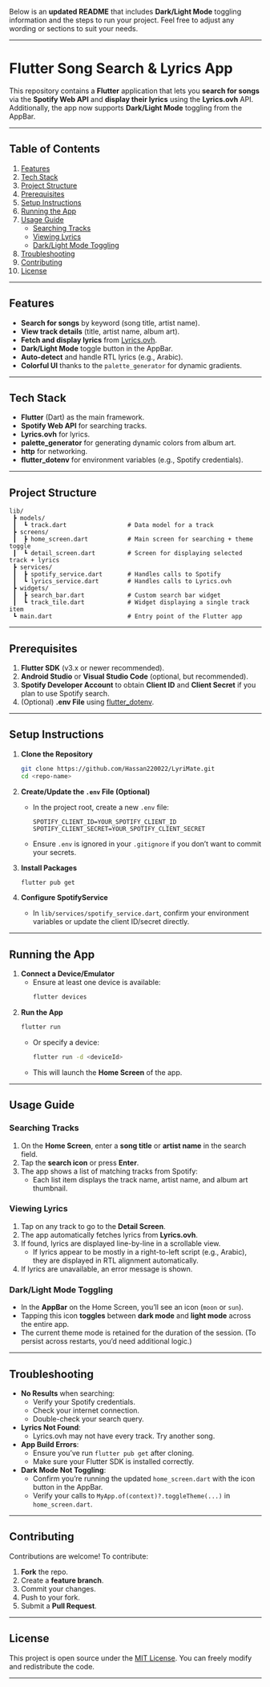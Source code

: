 Below is an **updated README** that includes **Dark/Light Mode** toggling information and the steps to run your project. Feel free to adjust any wording or sections to suit your needs.

---

# Flutter Song Search & Lyrics App

This repository contains a **Flutter** application that lets you **search for songs** via the **Spotify Web API** and **display their lyrics** using the **Lyrics.ovh** API. Additionally, the app now supports **Dark/Light Mode** toggling from the AppBar.

---

## Table of Contents

1. [Features](#features)  
2. [Tech Stack](#tech-stack)  
3. [Project Structure](#project-structure)  
4. [Prerequisites](#prerequisites)  
5. [Setup Instructions](#setup-instructions)  
6. [Running the App](#running-the-app)  
7. [Usage Guide](#usage-guide)  
   - [Searching Tracks](#searching-tracks)  
   - [Viewing Lyrics](#viewing-lyrics)  
   - [Dark/Light Mode Toggling](#darklight-mode-toggling)  
8. [Troubleshooting](#troubleshooting)  
9. [Contributing](#contributing)  
10. [License](#license)

---

## Features

- **Search for songs** by keyword (song title, artist name).
- **View track details** (title, artist name, album art).
- **Fetch and display lyrics** from [Lyrics.ovh](https://lyricsovh.docs.apiary.io/).
- **Dark/Light Mode** toggle button in the AppBar.
- **Auto-detect** and handle RTL lyrics (e.g., Arabic).
- **Colorful UI** thanks to the `palette_generator` for dynamic gradients.

---

## Tech Stack

- **Flutter** (Dart) as the main framework.
- **Spotify Web API** for searching tracks.
- **Lyrics.ovh** for lyrics.
- **palette_generator** for generating dynamic colors from album art.
- **http** for networking.
- **flutter_dotenv** for environment variables (e.g., Spotify credentials).

---

## Project Structure

```
lib/
 ┣ models/
 ┃  ┗ track.dart                 # Data model for a track
 ┣ screens/
 ┃  ┣ home_screen.dart           # Main screen for searching + theme toggle
 ┃  ┗ detail_screen.dart         # Screen for displaying selected track + lyrics
 ┣ services/
 ┃  ┣ spotify_service.dart       # Handles calls to Spotify
 ┃  ┗ lyrics_service.dart        # Handles calls to Lyrics.ovh
 ┣ widgets/
 ┃  ┣ search_bar.dart            # Custom search bar widget
 ┃  ┗ track_tile.dart            # Widget displaying a single track item
 ┗ main.dart                     # Entry point of the Flutter app
```

---

## Prerequisites

1. **Flutter SDK** (v3.x or newer recommended).
2. **Android Studio** or **Visual Studio Code** (optional, but recommended).
3. **Spotify Developer Account** to obtain **Client ID** and **Client Secret** if you plan to use Spotify search.
4. (Optional) **.env File** using [flutter_dotenv](https://pub.dev/packages/flutter_dotenv).

---

## Setup Instructions

1. **Clone the Repository**  
   ```bash
   git clone https://github.com/Hassan220022/LyriMate.git
   cd <repo-name>
   ```

2. **Create/Update the `.env` File (Optional)**  
   - In the project root, create a new `.env` file:
     ```dotenv
     SPOTIFY_CLIENT_ID=YOUR_SPOTIFY_CLIENT_ID
     SPOTIFY_CLIENT_SECRET=YOUR_SPOTIFY_CLIENT_SECRET
     ```
   - Ensure `.env` is ignored in your `.gitignore` if you don’t want to commit your secrets.

3. **Install Packages**  
   ```bash
   flutter pub get
   ```

4. **Configure SpotifyService**  
   - In `lib/services/spotify_service.dart`, confirm your environment variables or update the client ID/secret directly.

---

## Running the App

1. **Connect a Device/Emulator**  
   - Ensure at least one device is available:
     ```bash
     flutter devices
     ```
2. **Run the App**  
   ```bash
   flutter run
   ```
   - Or specify a device:
     ```bash
     flutter run -d <deviceId>
     ```
   - This will launch the **Home Screen** of the app.

---

## Usage Guide

### Searching Tracks

1. On the **Home Screen**, enter a **song title** or **artist name** in the search field.
2. Tap the **search icon** or press **Enter**.  
3. The app shows a list of matching tracks from Spotify:
   - Each list item displays the track name, artist name, and album art thumbnail.

### Viewing Lyrics

1. Tap on any track to go to the **Detail Screen**.
2. The app automatically fetches lyrics from **Lyrics.ovh**.
3. If found, lyrics are displayed line-by-line in a scrollable view.
   - If lyrics appear to be mostly in a right-to-left script (e.g., Arabic), they are displayed in RTL alignment automatically.
4. If lyrics are unavailable, an error message is shown.

### Dark/Light Mode Toggling

- In the **AppBar** on the Home Screen, you’ll see an icon (`moon` or `sun`).
- Tapping this icon **toggles** between **dark mode** and **light mode** across the entire app.
- The current theme mode is retained for the duration of the session. (To persist across restarts, you’d need additional logic.)

---

## Troubleshooting

- **No Results** when searching:
  - Verify your Spotify credentials.
  - Check your internet connection.
  - Double-check your search query.
- **Lyrics Not Found**:
  - Lyrics.ovh may not have every track. Try another song.
- **App Build Errors**:
  - Ensure you’ve run `flutter pub get` after cloning.
  - Make sure your Flutter SDK is installed correctly.
- **Dark Mode Not Toggling**:
  - Confirm you’re running the updated `home_screen.dart` with the icon button in the AppBar.
  - Verify your calls to `MyApp.of(context)?.toggleTheme(...)` in `home_screen.dart`.

---

## Contributing

Contributions are welcome! To contribute:

1. **Fork** the repo.
2. Create a **feature branch**.
3. Commit your changes.
4. Push to your fork.
5. Submit a **Pull Request**.

---

## License

This project is open source under the [MIT License](LICENSE). You can freely modify and redistribute the code.

---
